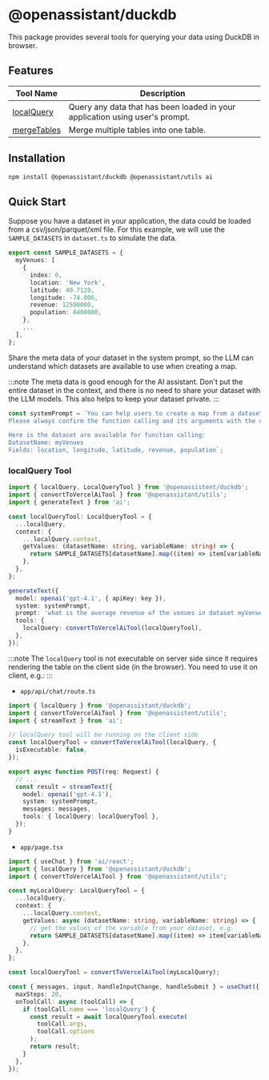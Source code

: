 # @openassistant/duckdb

This package provides several tools for querying your data using DuckDB in browser.

## Features

| Tool Name                                       | Description                                                                  |
| ----------------------------------------------- | ---------------------------------------------------------------------------- |
| [localQuery](/docs/duckdb/variables/localQuery) | Query any data that has been loaded in your application using user's prompt. |
| [mergeTables](/docs/duckdb/variables/mergeTables) | Merge multiple tables into one table.                                        |

## Installation

```bash
npm install @openassistant/duckdb @openassistant/utils ai
```

## Quick Start

Suppose you have a dataset in your application, the data could be loaded from a csv/json/parquet/xml file. For this example, we will use the `SAMPLE_DATASETS` in `dataset.ts` to simulate the data.

```ts
export const SAMPLE_DATASETS = {
  myVenues: [
    {
      index: 0,
      location: 'New York',
      latitude: 40.7128,
      longitude: -74.006,
      revenue: 12500000,
      population: 8400000,
    },
    ...
  ],
};
```

Share the meta data of your dataset in the system prompt, so the LLM can understand which datasets are available to use when creating a map.

:::note
The meta data is good enough for the AI assistant. Don't put the entire dataset in the context, and there is no need to share your dataset with the LLM models. This also helps to keep your dataset private.
:::

```js
const systemPrompt = `You can help users to create a map from a dataset.
Please always confirm the function calling and its arguments with the user.

Here is the dataset are available for function calling:
DatasetName: myVenues
Fields: location, longitude, latitude, revenue, population`;
```

### localQuery Tool

```typescript
import { localQuery, LocalQueryTool } from '@openassistent/duckdb';
import { convertToVercelAiTool } from '@openassistant/utils';
import { generateText } from 'ai';

const localQueryTool: LocalQueryTool = {
  ...localQuery,
  context: {
    ...localQuery.context,
    getValues: (datasetName: string, variableName: string) => {
      return SAMPLE_DATASETS[datasetName].map((item) => item[variableName]);
    },
  },
};

generateText({
  model: openai('gpt-4.1', { apiKey: key }),
  system: systemPrompt,
  prompt: 'what is the average revenue of the venues in dataset myVenues?',
  tools: {
    localQuery: convertToVercelAiTool(localQueryTool),
  },
});
```

:::note
The `localQuery` tool is not executable on server side since it requires rendering the table on the client side (in the browser). You need to use it on client, e.g.:
:::

- `app/api/chat/route.ts`

```typescript
import { localQuery } from '@openassistant/duckdb';
import { convertToVercelAiTool } from '@openassistent/utils';
import { streamText } from 'ai';

// localQuery tool will be running on the client side
const localQueryTool = convertToVercelAiTool(localQuery, {
  isExecutable: false,
});

export async function POST(req: Request) {
  // ...
  const result = streamText({
    model: openai('gpt-4.1'),
    system: systemPrompt,
    messages: messages,
    tools: { localQuery: localQueryTool },
  });
}
```

- `app/page.tsx`

```typescript
import { useChat } from 'ai/react';
import { localQuery } from '@openassistant/duckdb';
import { convertToVercelAiTool } from '@openassistent/utils';

const myLocalQuery: LocalQueryTool = {
  ...localQuery,
  context: {
    ...localQuery.context,
    getValues: async (datasetName: string, variableName: string) => {
      // get the values of the variable from your dataset, e.g.
      return SAMPLE_DATASETS[datasetName].map((item) => item[variableName]);
    },
  },
};

const localQueryTool = convertToVercelAiTool(myLocalQuery);

const { messages, input, handleInputChange, handleSubmit } = useChat({
  maxSteps: 20,
  onToolCall: async (toolCall) => {
    if (toolCall.name === 'localQuery') {
      const result = await localQueryTool.execute(
        toolCall.args,
        toolCall.options
      );
      return result;
    }
  },
});
```
